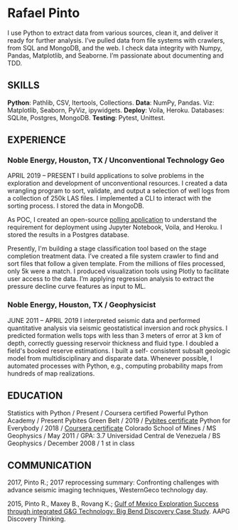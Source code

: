 # Rafael Pinto

I use Python to extract data from various sources, clean it, and deliver it ready for further analysis. I’ve
pulled data from file systems with crawlers, from SQL and MongoDB, and the web. I check data integrity
with Numpy, Pandas, Matplotlib, and Seaborne. I’m passionate about documenting and TDD.

## SKILLS
**Python**: Pathlib, CSV, Itertools, Collections. **Data**: NumPy, Pandas. Viz: Matplotlib, Seaborn, PyViz,
ipywidgets. **Deploy**: Voila, Heroku. Databases: SQLite, Postgres, MongoDB. **Testing**: Pytest, Unittest.

## EXPERIENCE
### Noble Energy, Houston, TX / Unconventional Technology Geo
APRIL 2019 – PRESENT
I build applications to solve problems in the exploration and development of unconventional resources. I
created a data wrangling program to sort, validate, and output a selection of well logs from a collection
of 250k LAS files. I implemented a CLI to interact with the sorting process. I stored the data in MongoDB.

As POC, I created an open-source [polling application](http://destination-polling.herokuapp.com/) to understand the requirement for deployment
using Jupyter Notebook, Voila, and Heroku. I stored the results in a Postgres database.

Presently, I'm building a stage classification tool based on the stage completion treatment data. I’ve
created a file system crawler to find and sort files that follow a given template. From the millions of files
processed, only 5k were a match. I produced visualization tools using Plotly to facilitate user access to
the data. I’m applying regression analysis to extract the pressure decline curve features as input to ML.

### Noble Energy, Houston, TX / Geophysicist
JUNE 2011 – APRIL 2019
I interpreted seismic data and performed quantitative analysis via seismic geostatistical inversion and
rock physics. I predicted formation wells tops with less than 3 meters of error at 3 km of depth, correctly
guessing reservoir thickness and fluid type. I doubled a field's booked reserve estimations. I built a self-
consistent subsalt geologic model from multidisciplinary and disparate data. Whenever possible, I
automated processes with Python, e.g., computing probability maps from hundreds of map realizations.

## EDUCATION
Statistics with Python / Present / Coursera certified
Powerful Python Academy / Present
Pybites Green Belt / 2019 / [Pybites certificate](https://codechalleng.es/badge/08a71b66-7d8c-4533-aa20-20a8ee53ab97)
Python for Everybody / 2018 / [Coursera certificate](https://www.coursera.org/account/accomplishments/specialization/certificate/W85M5WJNLFQK)
Colorado School of Mines / MS Geophysics / May 2011 / GPA: 3.7
Universidad Central de Venezuela / BS Geophysics / December 2008 / 1 st in class

## COMMUNICATION
2017, Pinto R.; 2017 reprocessing summary: Confronting challenges with advance seismic imaging
techniques, WesternGeco technology day.

2015, Pinto R., Maxey B., Rovang K.; [Gulf of Mexico Exploration Success through integrated G&G
Technology: Big Bend Discovery Case Study](http://www.searchanddiscovery.com/abstracts/html/2015/90216ace/abstracts/2146883-01.html). AAPG Discovery Thinking.
